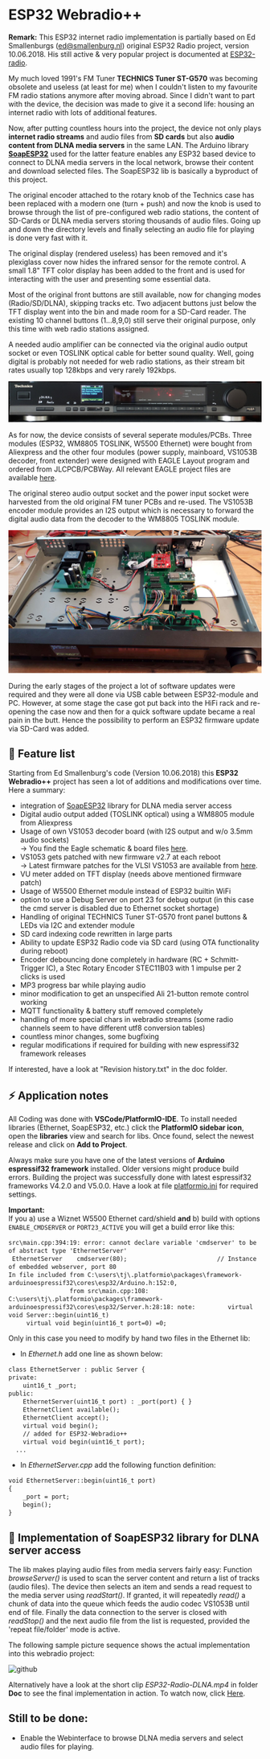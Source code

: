 # ESP32 Webradio++

**Remark:** This ESP32 internet radio implementation is partially based on Ed Smallenburgs (ed@smallenburg.nl) original ESP32 Radio project, version 10.06.2018. His still active & very popular project is documented at [ESP32-radio](https://github.com/Edzelf/ESP32-radio).  

My much loved 1991's FM Tuner **TECHNICS Tuner ST-G570** was becoming obsolete and useless (at least for me) when I couldn't listen to my favourite FM radio stations anymore after moving abroad. Since I didn't want to part with the device, the decision was made to give it a second life: housing an internet radio with lots of additional features.  

Now, after putting countless hours into the project, the device not only plays **internet radio streams** and audio files from **SD cards** but also **audio content from DLNA media servers** in the same LAN. The Arduino library [**SoapESP32**](https://github.com/yellobyte/SoapESP32) used for the latter feature enables any ESP32 based device to connect to DLNA media servers in the local network, browse their content and download selected files. The SoapESP32 lib is basically a byproduct of this project.   

The original encoder attached to the rotary knob of the Technics case has been replaced with a modern one (turn + push) and now the knob is used to browse through the list of pre-configured web radio stations, the content of SD-Cards or DLNA media servers storing thousands of audio files. Going up and down the directory levels and finally selecting an audio file for playing is done very fast with it.

The original display (rendered useless) has been removed and it's plexiglass cover now hides the infrared sensor for the remote control. A small 1.8" TFT color display has been added to the front and is used for interacting with the user and presenting some essential data.  

Most of the original front buttons are still available, now for changing modes (Radio/SD/DLNA), skipping tracks etc. Two adjacent buttons just below the TFT display went into the bin and made room for a SD-Card reader. The existing 10 channel buttons (1...8,9,0) still serve their original purpose, only this time with web radio stations assigned.

A needed audio amplifier can be connected via the original audio output socket or even TOSLINK optical cable for better sound quality. Well, going digital is probably not needed for web radio stations, as their stream bit rates usually top 128kbps and very rarely 192kbps.

![github](https://github.com/yellobyte/ESP32-Webradio-PlusDLNA/raw/main/Doc/ESP32-Radio%20Front2.jpg)

As for now, the device consists of several seperate modules/PCBs. Three modules (ESP32, WM8805 TOSLINK, W5500 Ethernet) were bought from Aliexpress and the other four modules (power supply, mainboard, VS1053B decoder, front extender) were designed with EAGLE Layout program and ordered from JLCPCB/PCBWay. All relevant EAGLE project files are available [here](https://github.com/yellobyte/ESP32-Webradio-PlusDLNA/tree/main/EagleFiles).  

The original stereo audio output socket and the power input socket were harvested from the old original FM tuner PCBs and re-used.  The VS1053B encoder module provides an I2S output which is necessary to forward the digital audio data from the decoder to the WM8805 TOSLINK module. 

![github](https://github.com/yellobyte/ESP32-Webradio-PlusDLNA/raw/main/Doc/Open%20Case%202.jpg)

During the early stages of the project a lot of software updates were required and they were all done via USB cable between ESP32-module and PC. However, at some stage the case got put back into the HiFi rack and re-opening the case now and then for a quick software update became a real pain in the butt. Hence the possibility to perform an ESP32 firmware update via SD-Card was added.

## :gift: Feature list ##

Starting from Ed Smallenburg's code (Version 10.06.2018) this **ESP32 Webradio++** project has seen a lot of additions and modifications over time. Here a summary:

 * integration of [SoapESP32](https://github.com/yellobyte/SoapESP32) library for DLNA media server access
 * Digital audio output added (TOSLINK optical) using a WM8805 module from Aliexpress
 * Usage of own VS1053 decoder board (with I2S output and w/o 3.5mm audio sockets)<br />
   -> You find the Eagle schematic & board files [here](https://github.com/yellobyte/ESP32-Webradio-PlusDLNA/tree/main/EagleFiles).
 * VS1053 gets patched with new firmware v2.7 at each reboot<br />
   -> Latest firmware patches for the VLSI VS1053 are available from [here](http://www.vlsi.fi/en/support/software/vs10xxpatches.html).
 * VU meter added on TFT display (needs above mentioned firmware patch)
 * Usage of W5500 Ethernet module instead of ESP32 builtin WiFi
 * option to use a Debug Server on port 23 for debug output (in this case the cmd server is disabled due to Ethernet socket shortage)
 * Handling of original TECHNICS Tuner ST-G570 front panel buttons & LEDs via I2C and extender module
 * SD card indexing code rewritten in large parts
 * Ability to update ESP32 Radio code via SD card (using OTA functionality during reboot)
 * Encoder debouncing done completely in hardware (RC + Schmitt-Trigger IC), a Stec Rotary Encoder STEC11B03 with 1 impulse per 2 clicks is used
 * MP3 progress bar while playing audio
 * minor modification to get an unspecified Ali 21-button remote control working
 * MQTT functionality & battery stuff removed completely
 * handling of more special chars in webradio streams (some radio channels seem to have different utf8 conversion tables)
 * countless minor changes, some bugfixing
 * regular modifications if required for building with new espressif32 framework releases   

If interested, have a look at "Revision history.txt" in the doc folder. 

## :zap: Application notes

All Coding was done with **VSCode/PlatformIO-IDE**. To install needed libraries (Ethernet, SoapESP32, etc.) click the **PlatformIO sidebar icon**, open the **libraries** view and search for libs. Once found, select the newest release and click on **Add to Project**.

Always make sure you have one of the latest versions of **Arduino espressif32 framework** installed. Older versions might produce build errors. Building the project was successfully done with latest espressif32 frameworks V4.2.0 and V5.0.0. Have a look at file [platformio.ini](https://github.com/yellobyte/ESP32-Webradio-PlusDLNA/blob/main/Software/platformio.ini) for required settings.

**Important:**  
If you a) use a Wiznet W5500 Ethernet card/shield **and** b) build with options `ENABLE_CMDSERVER` or `PORT23_ACTIVE` you will get a build error like this:  
```
src\main.cpp:394:19: error: cannot declare variable 'cmdserver' to be of abstract type 'EthernetServer'
 EthernetServer    cmdserver(80);                         // Instance of embedded webserver, port 80
In file included from C:\users\tj\.platformio\packages\framework-arduinoespressif32\cores\esp32/Arduino.h:152:0,
                 from src\main.cpp:108:
C:\users\tj\.platformio\packages\framework-arduinoespressif32\cores\esp32/Server.h:28:18: note:         virtual void Server::begin(uint16_t)
     virtual void begin(uint16_t port=0) =0;
```
Only in this case you need to modify by hand two files in the Ethernet lib:  
- In _Ethernet.h_ add one line as shown below:  
```
class EthernetServer : public Server {
private:
	uint16_t _port;
public:
	EthernetServer(uint16_t port) : _port(port) { }
	EthernetClient available();
	EthernetClient accept();
	virtual void begin();
	// added for ESP32-Webradio++
	virtual void begin(uint16_t port);
  ...
```
- In _EthernetServer.cpp_ add the following function definition:
```
void EthernetServer::begin(uint16_t port)
{
	_port = port;
	begin();
}
```

## :tada: Implementation of SoapESP32 library for DLNA server access ##

The lib makes playing audio files from media servers fairly easy: Function *browseServer()* is used to scan the server content and return a list of tracks (audio files). The device then selects an item and sends a read request to the media server using *readStart()*. If granted, it will repeatedly *read()* a chunk of data into the queue which feeds the audio codec VS1053B until end of file. Finally the data connection to the server is closed with *readStop()* and the next audio file from the list is requested, provided the 'repeat file/folder' mode is active.  

The following sample picture sequence shows the actual implementation into this webradio project:

![github](https://github.com/yellobyte/SoapESP32/raw/main/doc/ESP32-Radio-DLNA.jpg)

Alternatively have a look at the short clip _ESP32-Radio-DLNA.mp4_ in folder **Doc** to see the final implementation in action. To watch now, click [Here](https://github.com/yellobyte/ESP32-Webradio-PlusDLNA/blob/main/Doc/ESP32-Radio-DLNA.mp4).

## Still to be done: ##

 * Enable the Webinterface to browse DLNA media servers and select audio files for playing.

